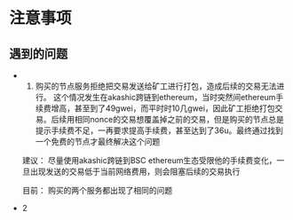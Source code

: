 # 注意事项

## 遇到的问题
- 1. 购买的节点服务拒绝把交易发送给矿工进行打包，造成后续的交易无法进行。
    这个情况发生在akashic跨链到ethereum，当时突然间ethereum手续费增高，甚至到了49gwei，而平时时10几gwei，因此矿工拒绝打包交易。后续用相同nonce的交易想覆盖掉之前的交易，但是购买的节点总是提示手续费不足，一再要求提高手续费，甚至达到了36u。最终通过找到一个免费的节点才最终解决这个问题

    建议： 尽量使用akashic跨链到BSC
    ethereum生态受限他的手续费变化，一旦出现发送的交易低于当前网络费用，则会阻塞后续的交易执行

    目前： 购买的两个服务都出现了相同的问题

- 2

